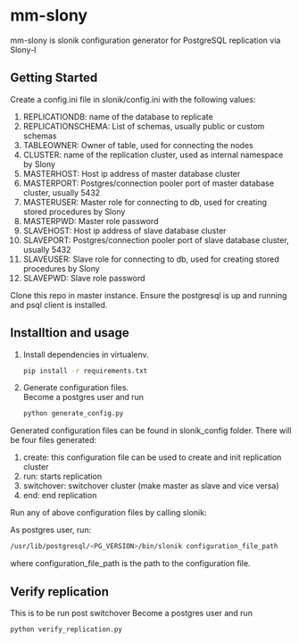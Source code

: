 # mm-slony
mm-slony is slonik configuration generator for PostgreSQL replication via Slony-I

## Getting Started
Create a config.ini file in slonik/config.ini with the following values:
<ol>
<li>REPLICATIONDB: name of the database to replicate </li>
<li>REPLICATIONSCHEMA: List of schemas, usually public or custom schemas</li>
<li>TABLEOWNER: Owner of table, used for connecting the nodes</li>
<li>CLUSTER: name of the replication cluster, used as internal namespace by Slony </li>
<li>MASTERHOST: Host ip address of master database cluster </li>
<li>MASTERPORT: Postgres/connection pooler port of master database cluster, usually 5432 </li>
<li>MASTERUSER: Master role for connecting to db, used for creating stored procedures by Slony</li>
<li>MASTERPWD: Master role password </li>
<li>SLAVEHOST: Host ip address of slave database cluster </li>
<li>SLAVEPORT: Postgres/connection pooler port of slave database cluster, usually 5432 </li>
<li>SLAVEUSER: Slave role for connecting to db, used for creating stored procedures by Slony </li>
<li>SLAVEPWD: Slave role password </li>
</ol>

Clone this repo in master instance. Ensure the postgresql is up and running and psql client is installed.
 

## Installtion and usage
<ol>
<li> Install dependencies in virtualenv. </li>

```bash
pip install -r requirements.txt
```

<li> Generate configuration files. </li>
Become a postgres user and run

```bash
python generate_config.py
```
</ol>
Generated configuration files can be found in slonik_config folder.
There will be four files generated:
<ol>
<li> create: this configuration file can be used to create and init replication cluster </li>
<li> run: starts replication </li>
<li> switchover: switchover cluster (make master as slave and vice versa)</li>
<li> end: end replication</li>
</ol>

Run any of above configuration files by calling slonik:

As postgres user, run:

```bash
/usr/lib/postgresql/<PG_VERSION>/bin/slonik configuration_file_path
```

where configuration_file_path is the path to the configuration file.

## Verify replication
This is to be run post switchover
Become a postgres user and run

```bash
python verify_replication.py
```